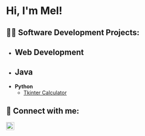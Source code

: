 <h1>Hi, I'm Mel!</h1>

<h2>👨‍💻 Software Development Projects:</h2>

- <b>Web Development</b>
  - 
- <b>Java</b>
  - 
- <b>Python</b>
  - [Tkinter Calculator](https://github.com/mel-harber/TkinterCalculator)


<h2> 🤳 Connect with me:</h2>

[<img align="left" alt="JoshMadakor | LinkedIn" width="22px" src="https://cdn.jsdelivr.net/npm/simple-icons@v3/icons/linkedin.svg" />][linkedin]

[linkedin]: https://linkedin.com/in/mel-harber-a74b3a200

